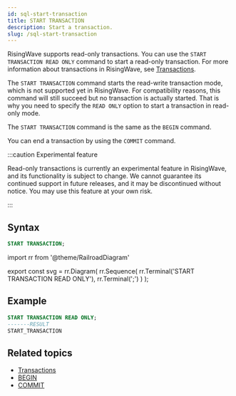 ```yaml
---
id: sql-start-transaction
title: START TRANSACTION
description: Start a transaction.
slug: /sql-start-transaction
---
```


RisingWave supports read-only transactions. You can use the `START TRANSACTION READ ONLY` command to start a read-only transaction. For more information about transactions in RisingWave, see [Transactions](/concepts/tranactions.md).

The `START TRANSACTION` command starts the read-write transaction mode, which is not supported yet in RisingWave. For compatibility reasons, this command will still succeed but no transaction is actually started. That is why you need to specify the `READ ONLY` option to start a transaction in read-only mode.

The `START TRANSACTION` command is the same as the `BEGIN` command.

You can end a transaction by using the `COMMIT` command.

:::caution Experimental feature

Read-only transactions is currently an experimental feature in RisingWave, and its functionality is subject to change. We cannot guarantee its continued support in future releases, and it may be discontinued without notice. You may use this feature at your own risk.

:::

## Syntax

```sql
START TRANSACTION;
```

import rr from '@theme/RailroadDiagram'

export const svg = rr.Diagram(
    rr.Sequence(
        rr.Terminal('START TRANSACTION READ ONLY'),
        rr.Terminal(';')
    )
);

<drawer SVG={svg} />

## Example

```sql
START TRANSACTION READ ONLY;
-------RESULT
START_TRANSACTION
```

## Related topics

- [Transactions](/concepts/transactions.md)
- [BEGIN](/sql/commands/sql-begin.md)
- [COMMIT](/sql/commands/sql-commit.md)
